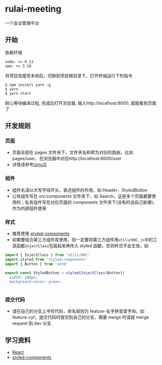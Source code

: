 # rulai-meeting

一个会议管理平台

## 开始

依赖环境

```
node: >= 6.13
npm: >= 3.10
```

将项目克隆至本地后，切换到项目根目录下，打开终端运行下列指令

```shell
$ npm install yarn -g
$ yarn
$ yarn start
```

耐心等待编译过程, 完成后打开浏览器, 输入http://localhost:8000, 就能看到页面了

## 开发规则

### 页面

- 页面全部在 pages 文件夹下，文件夹名称即为对应的路由，比如 pages/user，在浏览器中对应http://localhost:8000/user
- 详情请参考[UmiJS](https://umijs.org/guide/app-structure.html#%E5%A4%8D%E6%9D%82%E5%BA%94%E7%94%A8)

### 组件

- 组件名请以大写字母开头，表述组件的作用，如 Header，StyledButton
- 公有组件写在 src/components 文件夹下，如 Search，这是多个页面都要使用的；私有组件写在对应页面的 components 文件夹下(没有的话自己新建)，作为内部组件使用

### 样式

- 推荐使用 [styled-components](https://www.styled-components.com/docs/basics#getting-started)
- 如果要结合第三方组件库使用，则一定要将第三方组件用`utils/HOC.js`中的工具函数`InjectClass`包装起来再传入 styled 函数，否则样式不会生效，如

```javascript
import { InjectClass } from 'utils/HOC'
import styled from 'styled-components'
import { Button } from 'antd'

export const StyledButton = styled(InjectClass(Button))`
  width: 100px;
  background-color: green;
`
```

### 提交代码

- 请在自己的分支上书写代码，命名规则为 feature-名字拼音首字母，如 feature-cyf，提交代码时提交到自己的分支，需要 merge 时请提 merge request 到 dev 分支

## 学习资料

- [React](https://reactjs.org/docs/hello-world.html)
- [styled-components](https://www.styled-components.com/docs/basics#getting-started)
